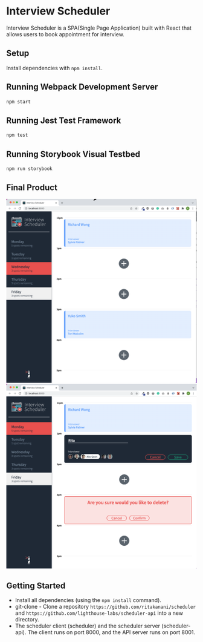 # Interview Scheduler
Interview Scheduler is a SPA(Single Page Application) built with React that allows users to book appointment for interview.
## Setup

Install dependencies with `npm install`.

## Running Webpack Development Server

```sh
npm start
```

## Running Jest Test Framework

```sh
npm test
```

## Running Storybook Visual Testbed

```sh
npm run storybook
```

## Final Product

!["Book and add appointments"](https://github.com/ritakanani/scheduler/blob/master/docs/booked-appointments.png)
!["Edit or delete booked appointments"](https://github.com/ritakanani/scheduler/blob/master/docs/all-features-of-appointments.png)

## Getting Started

- Install all dependencies (using the `npm install` command).
- git-clone - Clone a repository `https://github.com/ritakanani/scheduler` and `https://github.com/lighthouse-labs/scheduler-api` into a new directory. 
- The scheduler client (scheduler) and the scheduler server (scheduler-api). The client runs on port 8000, and the API server runs on port 8001.